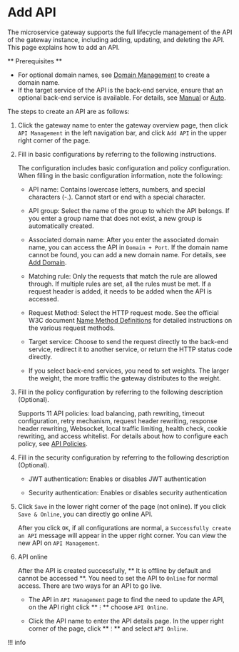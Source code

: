 # Add API

The microservice gateway supports the full lifecycle management of the API of the gateway instance, including adding, updating, and deleting the API. This page explains how to add an API.

** Prerequisites **

- For optional domain names, see [Domain Management](../domain/add-domain.md) to create a domain name.
- If the target service of the API is the back-end service, ensure that an optional back-end service is available. For details, see [Manual](../service/manual-integrate.md) or [Auto](../service/auto-manage.md).

The steps to create an API are as follows:

1. Click the gateway name to enter the gateway overview page, then click `API Management` in the left navigation bar, and click `Add API` in the upper right corner of the page.

    <!--![]()screenshots-->

2. Fill in basic configurations by referring to the following instructions.

    The configuration includes basic configuration and policy configuration. When filling in the basic configuration information, note the following:

    - API name: Contains lowercase letters, numbers, and special characters (-.). Cannot start or end with a special character.
    - API group: Select the name of the group to which the API belongs. If you enter a group name that does not exist, a new group is automatically created.
    - Associated domain name: After you enter the associated domain name, you can access the API in `Domain + Port`. If the domain name cannot be found, you can add a new domain name. For details, see [Add Domain](../domain/add-domain.md).
    - Matching rule: Only the requests that match the rule are allowed through. If multiple rules are set, all the rules must be met. If a request header is added, it needs to be added when the API is accessed.
    - Request Method: Select the HTTP request mode. See the official W3C document [Name Method Definitions](https://www.rfc-editor.org/rfc/rfc9110.html#name-method-definitions) for detailed instructions on the various request methods.
    - Target service: Choose to send the request directly to the back-end service, redirect it to another service, or return the HTTP status code directly.
    - If you select back-end services, you need to set weights. The larger the weight, the more traffic the gateway distributes to the weight.

        <!--![]()screenshots-->

3. Fill in the policy configuration by referring to the following description (Optional).

    Supports 11 API policies: load balancing, path rewriting, timeout configuration, retry mechanism, request header rewriting, response header rewriting, Websocket, local traffic limiting, health check, cookie rewriting, and access whitelist. For details about how to configure each policy, see [API Policies](api-policy.md).

    <!--![]()screenshots-->

4. Fill in the security configuration by referring to the following description (Optional).

    - JWT authentication: Enables or disables JWT authentication
    - Security authentication: Enables or disables security authentication

        <!--![]()screenshots-->

5. Click `Save` in the lower right corner of the page (not online). If you click `Save & Online`, you can directly go online API.

    After you click `OK`, if all configurations are normal, a `Successfully create an API` message will appear in the upper right corner. You can view the new API on `API Management`.

    <!--![]()screenshots-->

6. API online

    After the API is created successfully, ** It is offline by default and cannot be accessed **. You need to set the API to `Online` for normal access. There are two ways for an API to go live.

    - The API in `API Management` page to find the need to update the API, on the API right click ** `ⵗ` ** choose `API Online`.

        <!--![]()screenshots-->

    - Click the API name to enter the API details page. In the upper right corner of the page, click ** `ⵗ` ** and select `API Online`.

        <!--![]()screenshots-->

!!! info


